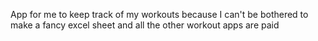 App for me to keep track of my workouts because I can't be bothered to make a fancy excel sheet and all the other workout apps are paid